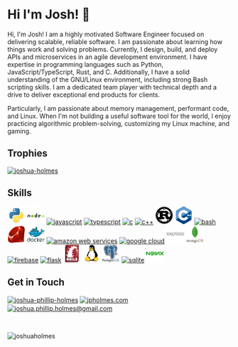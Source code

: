 # Hi I'm Josh! 👋

Hi, I'm Josh! I am a highly motivated Software Engineer focused on delivering scalable, reliable software. I am passionate about learning how things work and solving problems. Currently, I design, build, and deploy APIs and microservices in an agile development environment. I have expertise in programming languages such as Python, JavaScript/TypeScript, Rust, and C. Additionally, I have a solid understanding of the GNU/Linux environment, including strong Bash scripting skills. I am a dedicated team player with technical depth and a drive to deliver exceptional end products for clients.

Particularly, I am passionate about memory management, performant code, and Linux. When I'm not building a useful software tool for the world, I enjoy practicing algorithmic problem-solving, customizing my Linux machine, and gaming.

## Trophies
<p align="left">
    <a href="https://github.com/ryo-ma/github-profile-trophy"><img src="https://github-profile-trophy.vercel.app/?username=joshua-holmes" alt="joshua-holmes" /></a>
</p>

## Skills
<p align="left">
    <a href="https://www.python.org" target="_blank" rel="noreferrer"> <img src="https://raw.githubusercontent.com/devicons/devicon/master/icons/python/python-original.svg" alt="python" width="40" height="40"/></a>
    <a href="https://nodejs.org" target="_blank" rel="noreferrer"> <img src="https://raw.githubusercontent.com/devicons/devicon/master/icons/nodejs/nodejs-original-wordmark.svg" alt="nodejs" width="40" height="40"/></a>
    <a href="https://developer.mozilla.org/en-US/docs/Web/JavaScript" target="_blank" rel="noreferrer"> <img src="https://cdn.jsdelivr.net/gh/devicons/devicon/icons/javascript/javascript-plain.svg" alt="javascript" height="40" width="40" /></a>
    <a href="https://www.typescriptlang.org/" target="_blank" rel="noreferrer"> <img src="https://cdn.jsdelivr.net/gh/devicons/devicon/icons/typescript/typescript-plain.svg" alt="typescript" height="40" width="40" /></a>
    <a href="https://en.wikipedia.org/wiki/C_(programming_language)" target="_blank" rel="noreferrer"> <img src="https://cdn.jsdelivr.net/gh/devicons/devicon/icons/c/c-plain.svg" alt="c" height="40" width="40" /></a>
    <a href="https://en.wikipedia.org/wiki/C%2B%2B" target="_blank" rel="noreferrer"> <img src="https://cdn.jsdelivr.net/gh/devicons/devicon/icons/cplusplus/cplusplus-plain.svg" alt="c++" height="40" width="40" /></a>
    <a href="https://www.rust-lang.org" target="_blank" rel="noreferrer"> <img src="https://raw.githubusercontent.com/devicons/devicon/master/icons/rust/rust-plain.svg" alt="rust" width="40" height="40"/></a>
    <a href="https://www.w3schools.com/cpp/" target="_blank" rel="noreferrer"> <img src="https://raw.githubusercontent.com/devicons/devicon/master/icons/cplusplus/cplusplus-original.svg" alt="cplusplus" width="40" height="40"/></a>
    <a href="https://www.gnu.org/software/bash/" target="_blank" rel="noreferrer"> <img src="https://www.vectorlogo.zone/logos/gnu_bash/gnu_bash-icon.svg" alt="bash" width="40" height="40"/></a>
    <a href="https://www.ruby-lang.org/en/" target="_blank" rel="noreferrer"> <img src="https://raw.githubusercontent.com/devicons/devicon/master/icons/ruby/ruby-original.svg" alt="ruby" width="40" height="40"/></a>
    <a href="https://www.docker.com/" target="_blank" rel="noreferrer"> <img src="https://raw.githubusercontent.com/devicons/devicon/master/icons/docker/docker-original-wordmark.svg" alt="docker" width="40" height="40"/></a>
    <a href="https://aws.amazon.com" target="_blank" rel="noreferrer"> <img src="https://www.vectorlogo.zone/logos/amazon_aws/amazon_aws-icon.svg" alt="amazon web services" width="40" height="40"/></a>
    <a href="https://cloud.google.com" target="_blank" rel="noreferrer"> <img src="https://www.vectorlogo.zone/logos/google_cloud/google_cloud-icon.svg" alt="google cloud" width="40" height="40"/></a>
    <a href="https://expressjs.com" target="_blank" rel="noreferrer"> <img src="https://raw.githubusercontent.com/devicons/devicon/master/icons/express/express-original-wordmark.svg" alt="express" width="40" height="40"/></a>
    <a href="https://www.mongodb.com/" target="_blank" rel="noreferrer"> <img src="https://raw.githubusercontent.com/devicons/devicon/master/icons/mongodb/mongodb-original-wordmark.svg" alt="mongodb" width="40" height="40"/></a>
    <a href="https://firebase.google.com/" target="_blank" rel="noreferrer"> <img src="https://www.vectorlogo.zone/logos/firebase/firebase-icon.svg" alt="firebase" width="40" height="40"/></a>
    <a href="https://flask.palletsprojects.com/" target="_blank" rel="noreferrer"> <img src="https://www.vectorlogo.zone/logos/pocoo_flask/pocoo_flask-icon.svg" alt="flask" width="40" height="40"/></a>
    <a href="https://rubyonrails.org" target="_blank" rel="noreferrer"> <img src="https://raw.githubusercontent.com/devicons/devicon/master/icons/rails/rails-original-wordmark.svg" alt="rails" width="40" height="40"/></a>
    <a href="https://www.linux.org/" target="_blank" rel="noreferrer"> <img src="https://raw.githubusercontent.com/devicons/devicon/master/icons/linux/linux-original.svg" alt="linux" width="40" height="40"/></a>
    <a href="https://www.postgresql.org" target="_blank" rel="noreferrer"> <img src="https://raw.githubusercontent.com/devicons/devicon/master/icons/postgresql/postgresql-original-wordmark.svg" alt="postgresql" width="40" height="40"/></a>
    <a href="https://www.sqlite.org/" target="_blank" rel="noreferrer"> <img src="https://www.vectorlogo.zone/logos/sqlite/sqlite-icon.svg" alt="sqlite" width="40" height="40"/></a>
    <a href="https://www.nginx.com" target="_blank" rel="noreferrer"> <img src="https://raw.githubusercontent.com/devicons/devicon/master/icons/nginx/nginx-original.svg" alt="nginx" width="40" height="40"/></a>
</p>

## Get in Touch
<p align="left">
    <a href="https://linkedin.com/in/joshua-phillip-holmes" target="_blank"><img align="center" src="https://raw.githubusercontent.com/rahuldkjain/github-profile-readme-generator/master/src/images/icons/Social/linked-in-alt.svg" alt="joshua-phillip-holmes" height="30" width="40" /></a>
    <a href="https://www.jpholmes.com" target="_blank"><img align="center" src="https://www.svgrepo.com/show/503798/world.svg" alt="jpholmes.com" height="30" width="40" /></a>
    <a href="mailto:joshua.phillip.holmes@gmail.com" target="_blank"><img align="center" src="https://www.svgrepo.com/show/444836/mail-full.svg" alt="joshua.phillip.holmes@gmail.com" height="30" width="40" /></a>
</p>

<br/>

<p>
    <a href="https://www.buymeacoffee.com/joshuaholmes"> <img align="left" src="https://cdn.buymeacoffee.com/buttons/v2/default-yellow.png" height="50" width="210" alt="joshuaholmes" /></a>
</p><br/><br/>

